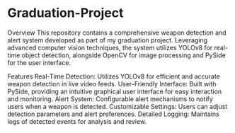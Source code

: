 # Graduation-Project
Overview
This repository contains a comprehensive weapon detection and alert system developed as part of my graduation project. Leveraging advanced computer vision techniques, the system utilizes YOLOv8 for real-time object detection, alongside OpenCV for image processing and PySide for the user interface.

Features
Real-Time Detection: Utilizes YOLOv8 for efficient and accurate weapon detection in live video feeds.
User-Friendly Interface: Built with PySide, providing an intuitive graphical user interface for easy interaction and monitoring.
Alert System: Configurable alert mechanisms to notify users when a weapon is detected.
Customizable Settings: Users can adjust detection parameters and alert preferences.
Detailed Logging: Maintains logs of detected events for analysis and review.
